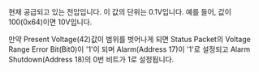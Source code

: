 
현재 공급되고 있는 전압입니다.
이 값의 단위는 0.1V입니다. 예를 들어, 값이 100(0x64)이면 10V입니다.

만약 Present Voltage(42)값이 범위를 벗어나게 되면 Status Packet의 Voltage Range Error Bit(Bit0)이 '1'이 되며 Alarm(Address 17)이 '1'로 설정되고 Alarm Shutdown(Address 18)의 0번 비트가 1로 설정됩니다.
